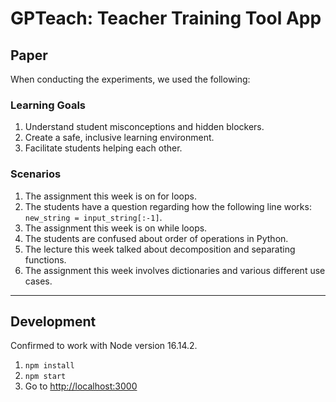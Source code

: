 # GPTeach: Teacher Training Tool App

## Paper

When conducting the experiments, we used the following:

### Learning Goals

1. Understand student misconceptions and hidden blockers.
2. Create a safe, inclusive learning environment.
3. Facilitate students helping each other.

### Scenarios

1. The assignment this week is on for loops.
2. The students have a question regarding how the following line works: `new_string = input_string[:-1]`.
3. The assignment this week is on while loops.
4. The students are confused about order of operations in Python.
5. The lecture this week talked about decomposition and separating functions.
6. The assignment this week involves dictionaries and various different use cases.

---

## Development

Confirmed to work with Node version 16.14.2.

1. `npm install`
2. `npm start`
3. Go to <http://localhost:3000>
